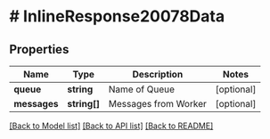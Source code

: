 # # InlineResponse20078Data

## Properties

Name | Type | Description | Notes
------------ | ------------- | ------------- | -------------
**queue** | **string** | Name of Queue | [optional]
**messages** | **string[]** | Messages from Worker | [optional]

[[Back to Model list]](../../README.md#models) [[Back to API list]](../../README.md#endpoints) [[Back to README]](../../README.md)
